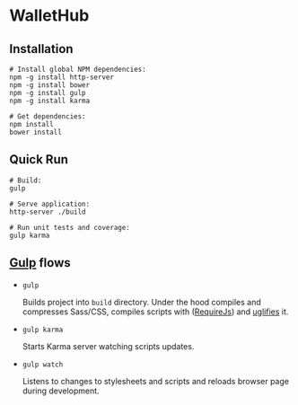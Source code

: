 WalletHub
======

Installation
------------

    # Install global NPM dependencies:
    npm -g install http-server
    npm -g install bower
    npm -g install gulp
    npm -g install karma

    # Get dependencies:
    npm install
    bower install

Quick Run
----------

    # Build:
    gulp

    # Serve application:
    http-server ./build

    # Run unit tests and coverage:
    gulp karma

[Gulp](http://gulpjs.com/) flows
----------
* `gulp`

  Builds project into `build` directory. Under the hood compiles and compresses Sass/CSS, compiles scripts
  with ([RequireJs](http://requirejs.org/)) and [uglifies](http://lisperator.net/uglifyjs/) it.

* `gulp karma`

  Starts Karma server watching scripts updates.

* `gulp watch`

  Listens to changes to stylesheets and scripts and reloads browser page during development.
